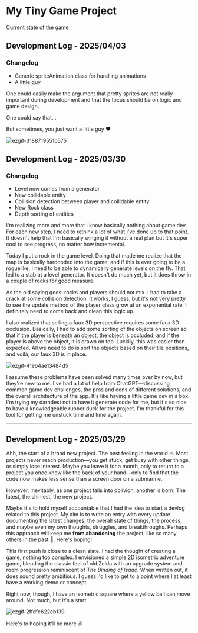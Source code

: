 # My Tiny Game Project

[Current state of the game](https://erik-johansson-barlund.github.io/My-Tiny-Game/)

## Development Log - 2025/04/03

### Changelog
- Generic spriteAnimation class for handling animations
- A little guy

One could easily make the argument that pretty sprites are not really important during development and that the focus should be on logic and game design.

One could say that...

But sometimes, you just want a little guy ❤️

![ezgif-3188719551b575](https://github.com/user-attachments/assets/fbf95ca2-a186-44d9-9f34-169f940aafdf)


## Development Log - 2025/03/30

### Changelog
- Level now comes from a generator
- New collidable entity
- Collision detection between player and collidable entity
- New Rock class
- Depth sorting of entities

I'm realizing more and more that I know basically nothing about game dev. For each new step, I need to rethink a lot of what I've done up to that point. It doesn't help that I'm basically winging it without a real plan but it's super cool to see progress, no matter how incremental.

Today I put a rock in the game level. Doing that made me realize that the map is basically hardcoded into the game, and if this is ever going to be a roguelike, I need to be able to dynamically generate levels on the fly. That led to a stab at a level generator. It doesn't do much yet, but it does throw in a couple of rocks for good measure.

As the old saying goes: rocks and players should not mix. I had to take a crack at some collision detection. It works, I guess, but it's not very pretty to see the update method of the player class grow at an exponential rate. I definitely need to come back and clean this logic up.

I also realized that selling a faux 3D perspective requires some faux 3D occlusion. Basically, I had to add some sorting of the objects on screen so that if the player is beneath an object, the object is occluded, and if the player is above the object, it is drawn on top. Luckily, this was easier than expected. All we need to do is sort the objects based on their tile positions, and voilà, our faux 3D is in place.

![ezgif-41eb4ae13484d5](https://github.com/user-attachments/assets/3331f600-5cc6-4eff-9b0a-e2736072db55)

I assume these problems have been solved many times over by now, but they're new to me. I've had a lot of help from ChatGPT—discussing common game dev challenges, the pros and cons of different solutions, and the overall architecture of the app. It's like having a little game dev in a box. I'm trying my darndest not to have it generate code for me, but it's so nice to have a knowledgeable rubber duck for the project. I'm thankful for this tool for getting me unstuck time and time again.

---

## Development Log - 2025/03/29

Ahh, the start of a brand new project. The best feeling in the world 🔥. Most projects never reach production—you get stuck, get busy with other things, or simply lose interest. Maybe you leave it for a month, only to return to a project you once knew like the back of your hand—only to find that the code now makes less sense than a screen door on a submarine.

However, inevitably, as one project falls into oblivion, another is born. The latest, the shiniest, the new project.

Maybe it's to hold myself accountable that I had the idea to start a devlog related to this project. My aim is to write an entry with every update documenting the latest changes, the overall state of things, the process, and maybe even my own thoughts, struggles, and breakthroughs. Perhaps this approach will keep me **from abandoning** the project, like so many others in the past 🤞. Here's hoping!

This first push is close to a clean slate. I had the thought of creating a game, nothing too complex. I envisioned a simple 2D isometric adventure game, blending the classic feel of old Zelda with an upgrade system and room progression reminiscent of _The Binding of Isaac_. When written out, it does sound pretty ambitious. I guess I'd like to get to a point where I at least have a working demo or concept.

Right now, though, I have an isometric square where a yellow ball can move around. Not much, but it's a start.

![ezgif-2ffdfc622cb139](https://github.com/user-attachments/assets/0a431a89-6cd9-453f-841b-e23bd76aa662)

Here's to hoping it'll be more ✌️

